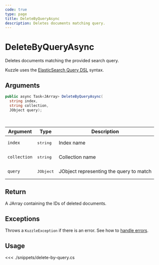 ```yaml
---
code: true
type: page
title: DeleteByQueryAsync
description: Deletes documents matching query.
---
```


# DeleteByQueryAsync

Deletes documents matching the provided search query.

Kuzzle uses the [ElasticSearch Query DSL](https://www.elastic.co/guide/en/elasticsearch/reference/7.4/query-dsl.html) syntax.

## Arguments

```csharp
public async Task<JArray> DeleteByQueryAsync(
  string index, 
  string collection, 
  JObject query);

```

<br/>

| Argument     | Type                                 | Description                             |
| ------------ | ------------------------------------ | --------------------------------------- |
| `index`      | <pre>string</pre>        | Index name                              |
| `collection` | <pre>string</pre>        | Collection name                         |
| `query`      | <pre>JObject</pre>        | JObject representing the query to match |


## Return

A JArray containing the IDs of deleted documents.

## Exceptions

Throws a `KuzzleException` if there is an error. See how to [handle errors](/sdk/csharp/2/essentials/error-handling).

## Usage

<<< ./snippets/delete-by-query.cs
